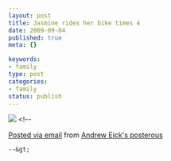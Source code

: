 ```yaml
--- 
layout: post
title: Jasmine rides her bike times 4
date: 2009-09-04
published: true
meta: {}

keywords: 
- family
type: post
categories: 
- family
status: publish
---
```

[![](http://media.eick.us/2011/05/photo3.jpg.scaled.5003.jpg)](http://posterous.com/getfile/files.posterous.com/andreweick/DlX96xMh7bI1hGF8etdecrobDI11Eyi5lpQAQBEFv5lEZKnGq3D9Jsrl6XOF/photo.jpg) &lt;!--  

  [Posted via email](http://posterous.com)   from [Andrew Eick's posterous](http://posterous.andyeick.com/jasmine-rides-her-bike-times-4)  

    --&gt;
